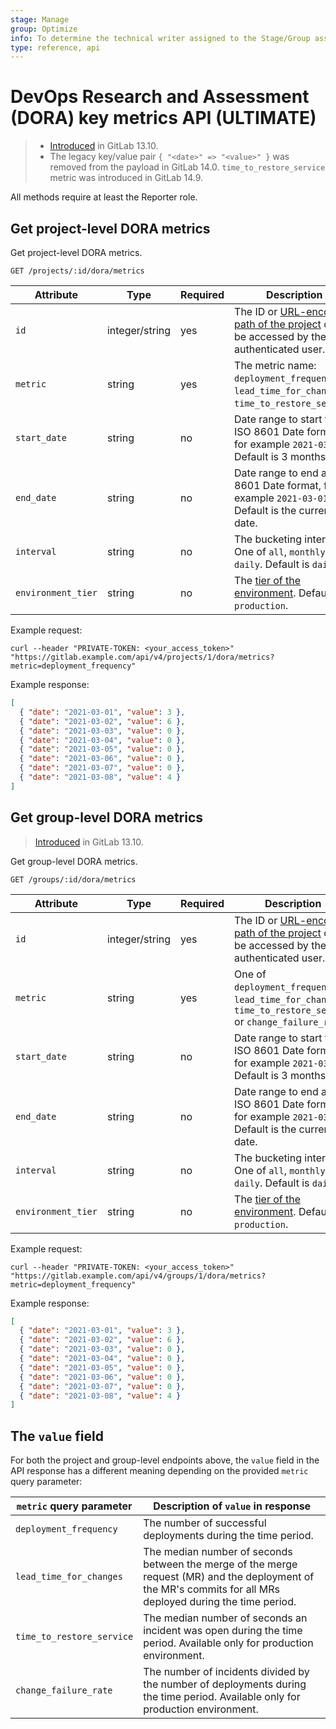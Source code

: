 ```yaml
---
stage: Manage
group: Optimize
info: To determine the technical writer assigned to the Stage/Group associated with this page, see https://about.gitlab.com/handbook/engineering/ux/technical-writing/#assignments
type: reference, api
---
```


# DevOps Research and Assessment (DORA) key metrics API **(ULTIMATE)**

> - [Introduced](https://gitlab.com/gitlab-org/gitlab/-/issues/279039) in GitLab 13.10.
> - The legacy key/value pair `{ "<date>" => "<value>" }` was removed from the payload in GitLab 14.0.
> `time_to_restore_service` metric was introduced in GitLab 14.9.

All methods require at least the Reporter role.

## Get project-level DORA metrics

Get project-level DORA metrics.

```plaintext
GET /projects/:id/dora/metrics
```

| Attribute          | Type           | Required | Description                                                                                                                                                                 |
|--------------      |--------        |----------|-----------------------------------------------------------------------------------------------------------------------------------------------------------------------------|
| `id`               | integer/string | yes      | The ID or [URL-encoded path of the project](../index.md#namespaced-path-encoding) can be accessed by the authenticated user.                                                |
| `metric`           | string         | yes      | The metric name: `deployment_frequency`, `lead_time_for_changes` or `time_to_restore_service`.|
| `start_date`       | string         | no       | Date range to start from. ISO 8601 Date format, for example `2021-03-01`. Default is 3 months ago.                                                                          |
| `end_date`         | string         | no       | Date range to end at. ISO 8601 Date format, for example `2021-03-01`. Default is the current date.                                                                          |
| `interval`         | string         | no       | The bucketing interval. One of `all`, `monthly` or `daily`. Default is `daily`.                                                                                             |
| `environment_tier` | string         | no       | The [tier of the environment](../../ci/environments/index.md#deployment-tier-of-environments). Default is `production`.                                                     |

Example request:

```shell
curl --header "PRIVATE-TOKEN: <your_access_token>" "https://gitlab.example.com/api/v4/projects/1/dora/metrics?metric=deployment_frequency"
```

Example response:

```json
[
  { "date": "2021-03-01", "value": 3 },
  { "date": "2021-03-02", "value": 6 },
  { "date": "2021-03-03", "value": 0 },
  { "date": "2021-03-04", "value": 0 },
  { "date": "2021-03-05", "value": 0 },
  { "date": "2021-03-06", "value": 0 },
  { "date": "2021-03-07", "value": 0 },
  { "date": "2021-03-08", "value": 4 }
]
```

## Get group-level DORA metrics

> [Introduced](https://gitlab.com/gitlab-org/gitlab/-/issues/279039) in GitLab 13.10.

Get group-level DORA metrics.

```plaintext
GET /groups/:id/dora/metrics
```

| Attribute          | Type           | Required | Description                                                                                                                                                                                         |
|--------------      |--------        |----------|-----------------------------------------------------------------------------------------------------------------------------------------------------------------------------------------------------|
| `id`               | integer/string | yes      | The ID or [URL-encoded path of the project](../index.md#namespaced-path-encoding) can be accessed by the authenticated user.                                                                        |
| `metric`           | string         | yes      | One of `deployment_frequency`, `lead_time_for_changes`, `time_to_restore_service` or `change_failure_rate`.                                                                                         |
| `start_date`       | string         | no       | Date range to start from. ISO 8601 Date format, for example `2021-03-01`. Default is 3 months ago.                                                                                                  |
| `end_date`         | string         | no       | Date range to end at. ISO 8601 Date format, for example `2021-03-01`. Default is the current date.                                                                                                  |
| `interval`         | string         | no       | The bucketing interval. One of `all`, `monthly` or `daily`. Default is `daily`.                                                                                                                     |
| `environment_tier` | string         | no       | The [tier of the environment](../../ci/environments/index.md#deployment-tier-of-environments). Default is `production`.                                                                             |

Example request:

```shell
curl --header "PRIVATE-TOKEN: <your_access_token>" "https://gitlab.example.com/api/v4/groups/1/dora/metrics?metric=deployment_frequency"
```

Example response:

```json
[
  { "date": "2021-03-01", "value": 3 },
  { "date": "2021-03-02", "value": 6 },
  { "date": "2021-03-03", "value": 0 },
  { "date": "2021-03-04", "value": 0 },
  { "date": "2021-03-05", "value": 0 },
  { "date": "2021-03-06", "value": 0 },
  { "date": "2021-03-07", "value": 0 },
  { "date": "2021-03-08", "value": 4 }
]
```

## The `value` field

For both the project and group-level endpoints above, the `value` field in the
API response has a different meaning depending on the provided `metric` query
parameter:

| `metric` query parameter | Description of `value` in response                                                                                                                           |
| ------------------------ |--------------------------------------------------------------------------------------------------------------------------------------------------------------|
| `deployment_frequency`   | The number of successful deployments during the time period.                                                                                                 |
| `lead_time_for_changes`  | The median number of seconds between the merge of the merge request (MR) and the deployment of the MR's commits for all MRs deployed during the time period. |
| `time_to_restore_service`  | The median number of seconds an incident was open during the time period. Available only for production environment.                                         |
| `change_failure_rate`  | The number of incidents divided by the number of deployments during the time period. Available only for production environment.                              |
